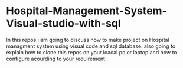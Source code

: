 # Hospital-Management-System-Visual-studio-with-sql
 In this repos i am going to discuss how to make project on Hospital managment system using visual code and sql database. also going to explain how to clone this repos on your loacal pc or laptop and how to configure acourding to your requirement .
